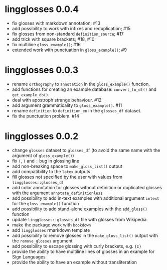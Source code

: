 # lingglosses 0.0.4

- fix glosses with markdown annotation; #13 
- add possibility to work with infixes and reduplication; #15
- fix glosses from non-standard `definition_source`; #17
- add trick with square brackets; #18, #10
- fix multiline `gloss_example()`; #16
- extended work with punctuation in `gloss_example()`; #9

# lingglosses 0.0.3

- rename `orthography` to `annotation` in the `gloss_example()` function.
- add functions for creating an example database: `convert_to_df()` and `get_example_db()`.
- deal with apostroph strange behaviour. #12
- add argument grammaticality to `gloss_example()`. #11
- rename `definition` to `definition_en` in the `glosses_df` dataset.
- fix the punctuation problem. #14

# lingglosses 0.0.2

- change `glosses` dataset to `glosses_df` (to avoid the same name with the argument of `gloss_example()`)
- fix `(`, `)` and `:` bug in glossing line
- add non-breaking space to `make_gloss_list()` output
- add compatibility to the `latex` outputs
- fill glosses not specified by the user with values from `lingglosses::glosses_df`
- add color annotation for glosses without definition or duplicated glosses with the argument `annotate_definitionless`
- add possibility to add in-text examples with additional argument `intext` for the `gloss_example()` function
- add possibility to add stand-alone examples with the `add_gloss()` function
- update `lingglosses::glosses_df` file with glosses from Wikipedia
- make the package work with `bookdown`
- add `lingglosses` rmarkdown template
- add possibility to remove glosses in the `make_gloss_list()` output with the `remove_glosses` argument
- add possibility to escape glossing with curly brackets, e.g. `{I}`
- provide the ability to have multiline lines of glosses in an example for Sign Languages
- provide the ability to have an example without transliteration
